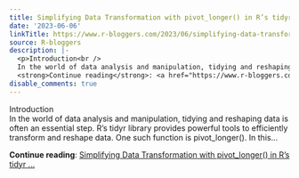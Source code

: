 ```yaml
---
title: Simplifying Data Transformation with pivot_longer() in R’s tidyr Library
date: '2023-06-06'
linkTitle: https://www.r-bloggers.com/2023/06/simplifying-data-transformation-with-pivot_longer-in-rs-tidyr-library/
source: R-bloggers
description: |-
  <p>Introduction<br />
  In the world of data analysis and manipulation, tidying and reshaping data is often an essential step. R’s tidyr library provides powerful tools to efficiently transform and reshape data. One such function is pivot_longer(). In this...</p>
  <strong>Continue reading</strong>: <a href="https://www.r-bloggers.com/2023/06/simplifying-data-transformation-with-pivot_longer-in-rs-tidyr-library/">Simplifying Data Transformation with pivot_longer() in R’s tidyr ...
disable_comments: true
---
```

<p>Introduction<br />
In the world of data analysis and manipulation, tidying and reshaping data is often an essential step. R’s tidyr library provides powerful tools to efficiently transform and reshape data. One such function is pivot_longer(). In this...</p>
<strong>Continue reading</strong>: <a href="https://www.r-bloggers.com/2023/06/simplifying-data-transformation-with-pivot_longer-in-rs-tidyr-library/">Simplifying Data Transformation with pivot_longer() in R’s tidyr ...